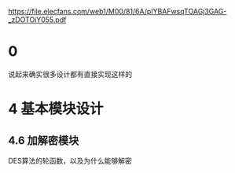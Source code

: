 https://file.elecfans.com/web1/M00/81/6A/pIYBAFwsqTOAGj3GAG-_zDOTOiY055.pdf

# 0

说起来确实很多设计都有直接实现这样的

# 4 基本模块设计

## 4.6 加解密模块

DES算法的轮函数，以及为什么能够解密